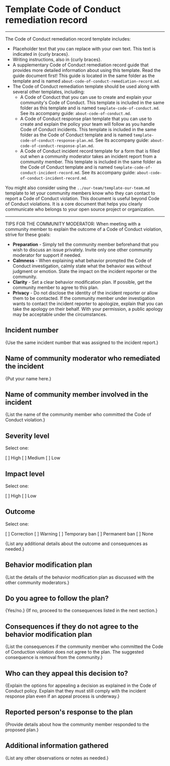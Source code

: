 # Template Code of Conduct remediation record

---
The Code of Conduct remediation record template includes:

* Placeholder text that you can replace with your own text. This text is indicated in {curly braces}.
* Writing instructions, also in {curly braces}.
* A supplementary Code of Conduct remediation record guide that provides more detailed information about using this template. Read the guide document first! This guide is located in the same folder as the template and is named `about-code-of-conduct-remediation-record.md`.
* The Code of Conduct remediation template should be used along with several other templates, including:
  * A Code of Conduct that you can use to create and explain your community's Code of Conduct. This template is included in the same folder as this template and is named `template-code-of-conduct.md`. See its accompany guide: `about-code-of-conduct.md`.
  * A Code of Conduct response plan template that you can use to create and explain the policy your team will follow as you handle Code of Conduct incidents. This template is included in the same folder as the Code of Conduct template and is named `template-code-of-conduct-response-plan.md`. See its accompany guide: `about-code-of-conduct-response-plan.md`.
  * A Code of Conduct incident record template for a form that is filled out when a community moderator takes an incident report from a community member. This template is included in the same folder as the Code of Conduct template and is named `template-code-of-conduct-incident-record.md`. See its accompany guide: `about-code-of-conduct-incident-record.md`.

You might also consider using the `../our-team/template-our-team.md` template to let your community members know who they can contact to report a Code of Conduct violation. This document is useful beyond Code of Conduct violations. It is a core document that helps you clearly communicate who belongs to your open source project or organization.

---

TIPS FOR THE COMMUNITY MODERATOR:
When meeting with a community member to explain the outcome of a Code of Conduct violation, strive for these goals:

* **Preparation** - Simply tell the community member beforehand that you wish to discuss an issue privately. Invite only one other community moderator for support if needed.
* **Calmness** - When explaining what behavior prompted the Code of Conduct investigation, calmly state what the behavior was without judgment or emotion. State the impact on the incident reporter or the community.
* **Clarity** - Set a clear behavior modification plan. If possible, get the community member to agree to this plan.
* **Privacy** - Do not disclose the identity of the incident reporter or allow them to be contacted. If the community member under investigation wants to contact the incident reporter to apologize, explain that you can take the apology on their behalf. With your permission, a public apology may be acceptable under the circumstances.


## Incident number

{Use the same incident number that was assigned to the incident report.}


## Name of community moderator who remediated the incident

{Put your name here.}


## Name of community member involved in the incident

{List the name of the community member who committed the Code of Conduct violation.}


## Severity level

Select one:

[ ] High
[ ] Medium
[ ] Low


## Impact level

Select one:

[ ] High
[ ] Low


## Outcome

Select one:

[ ] Correction
[ ] Warning
[ ] Temporary ban
[ ] Permanent ban
[ ] None

{List any additional details about the outcome and consequences as needed.}


## Behavior modification plan

{List the details of the behavior modification plan as discussed with the other community moderators.}


## Do you agree to follow the plan?

{Yes/no.} {If no, proceed to the consequences listed in the next section.}


## Consequences if they do not agree to the behavior modification plan

{List the consequences if the community member who committed the Code of Conduction violation does not agree to the plan.
The suggested consequence is removal from the community.}


## Who can they appeal this decision to?

{Explain the options for appealing a decision as explained in the Code of Conduct policy.
Explain that they must still comply with the incident response plan even if an appeal process is underway.}


## Reported person's response to the plan

{Provide details about how the community member responded to the proposed plan.}


## Additional information gathered

{List any other observations or notes as needed.}
